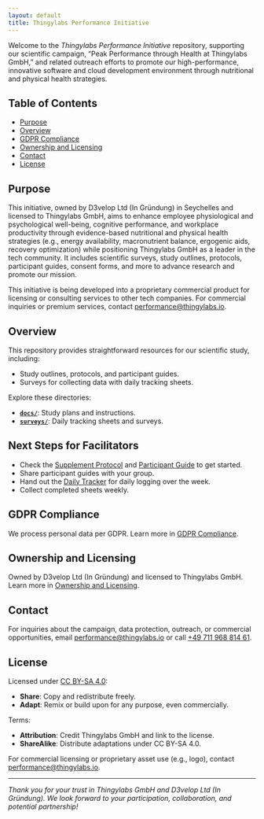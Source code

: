 ```yaml
---
layout: default
title: Thingylabs Performance Initiative
---
```


<!-- index.md -->
Welcome to the *Thingylabs Performance Initiative* repository, supporting our scientific campaign, “Peak Performance through Health at Thingylabs GmbH,” and related outreach efforts to promote our high-performance, innovative software and cloud development environment through nutritional and physical health strategies.

## Table of Contents
- [Purpose](#purpose)
- [Overview](#overview)
- [GDPR Compliance](#gdpr-compliance)
- [Ownership and Licensing](#ownership-and-licensing)
- [Contact](#contact)
- [License](#license)

## Purpose
This initiative, owned by D3velop Ltd (In Gründung) in Seychelles and licensed to Thingylabs GmbH, aims to enhance employee physiological and psychological well-being, cognitive performance, and workplace productivity through evidence-based nutritional and physical health strategies (e.g., energy availability, macronutrient balance, ergogenic aids, recovery optimization) while positioning Thingylabs GmbH as a leader in the tech community. It includes scientific surveys, study outlines, protocols, participant guides, consent forms, and more to advance research and promote our mission.

This initiative is being developed into a proprietary commercial product for licensing or consulting services to other tech companies. For commercial inquiries or premium services, contact [performance@thingylabs.io](mailto:performance@thingylabs.io).

## Overview
This repository provides straightforward resources for our scientific study, including:

- Study outlines, protocols, and participant guides.
- Surveys for collecting data with daily tracking sheets.

Explore these directories:

- **[`docs/`](/thingylabs-performance-initiative/docs)**: Study plans and instructions.
- **[`surveys/`](/thingylabs-performance-initiative/surveys)**: Daily tracking sheets and surveys.

## Next Steps for Facilitators
- Check the [Supplement Protocol](/thingylabs-performance-initiative/docs/s1-supplement-protocol) and [Participant Guide](/thingylabs-performance-initiative/docs/s1-participant-guide) to get started.
- Share participant guides with your group.
- Hand out the [Daily Tracker](/thingylabs-performance-initiative/surveys/s1-daily-tracker) for daily logging over the week.
- Collect completed sheets weekly.

## GDPR Compliance
We process personal data per GDPR. Learn more in [GDPR Compliance](/thingylabs-performance-initiative/gdpr-compliance).

## Ownership and Licensing
Owned by D3velop Ltd (In Gründung) and licensed to Thingylabs GmbH. Learn more in [Ownership and Licensing](/thingylabs-performance-initiative/ownership-and-licensing).

## Contact
For inquiries about the campaign, data protection, outreach, or commercial opportunities, email [performance@thingylabs.io](mailto:performance@thingylabs.io) or call [+49 711 968 814 61](tel:+4971196881461).

## License
Licensed under [CC BY-SA 4.0](https://creativecommons.org/licenses/by-sa/4.0/):
- **Share**: Copy and redistribute freely.
- **Adapt**: Remix or build upon for any purpose, even commercially.

Terms:
- **Attribution**: Credit Thingylabs GmbH and link to the license.
- **ShareAlike**: Distribute adaptations under CC BY-SA 4.0.

For commercial licensing or proprietary asset use (e.g., logo), contact [performance@thingylabs.io](mailto:performance@thingylabs.io).

---

*Thank you for your trust in Thingylabs GmbH and D3velop Ltd (In Gründung). We look forward to your participation, collaboration, and potential partnership!*
